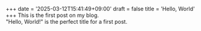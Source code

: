 +++
date = '2025-03-12T15:41:49+09:00'
draft = false
title = 'Hello, World'
+++
This is the first post on my blog.  
"Hello, World!" is the perfect title for a first post.